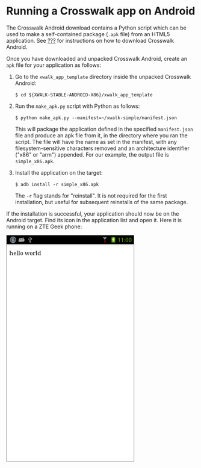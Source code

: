 # Running a Crosswalk app on Android

The Crosswalk Android download contains a Python script which can be used to make a self-contained package (`.apk` file) from an HTML5 application. See [???]() for instructions on how to download Crosswalk Android.

Once you have downloaded and unpacked Crosswalk Android, create an `apk` file for your application as follows:

1.  Go to the `xwalk_app_template` directory inside the unpacked Crosswalk Android:

        $ cd ${XWALK-STABLE-ANDROID-X86}/xwalk_app_template

2.  Run the `make_apk.py` script with Python as follows:

        $ python make_apk.py --manifest=~/xwalk-simple/manifest.json

    This will package the application defined in the specified `manifest.json` file and produce an apk file from it, in the directory where you ran the script. The file will have the name as set in the manifest, with any filesystem-sensitive characters removed and an architecture identifier ("x86" or "arm") appended. For our example, the output file is `simple_x86.apk`.

3.  Install the application on the target:

        $ adb install -r simple_x86.apk

    The `-r` flag stands for "reinstall". It is not required for the first installation, but useful for subsequent reinstalls of the same package.

If the installation is successful, your application should now be on the Android target. Find its icon in the application list and open it. Here it is running on a ZTE Geek phone:

<img src="assets/xwalk-simple-on-android.png">
